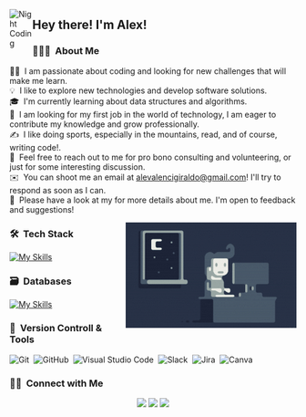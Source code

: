 <img alt="Night Coding" src="./assets/Hand%20Wave.gif" width='40' align="left"/><h2 align="left">Hey there! I'm Alex!</h2>

<!-- ## 👋 &nbsp;Hey there! I'm Alex-->

### 👨🏻‍💻 &nbsp;About Me

👨‍💻 &nbsp;I am passionate about coding and looking for new challenges that will make me learn.\
💡 &nbsp;I like to explore new technologies and develop software solutions.\
🎓 &nbsp;I'm currently learning about data structures and algorithms.\
🌱 &nbsp;I am looking for my first job in the world of technology, I am eager to contribute my knowledge and grow professionally.\
✍️ &nbsp;I like doing sports, especially in the mountains, read, and of course, writing code!.\
💬 &nbsp;Feel free to reach out to me for pro bono consulting and volunteering, or just for some interesting discussion.\
✉️ &nbsp;You can shoot me an email at alevalencigiraldo@gmail.com! I'll try to respond as soon as I can.\
📄 &nbsp;Please have a look at my for more details about me. I'm open to feedback and suggestions!

<img alt="Night Coding" src="https://raw.githubusercontent.com/AVS1508/AVS1508/master/assets/Night-Coding.gif" align="right"/>

### 🛠 &nbsp;Tech Stack

[![My Skills](https://skillicons.dev/icons?i=js,react,py,html,css,bootstrap,flask)](https://skillicons.dev)

### 🗃 &nbsp;Databases

[![My Skills](https://skillicons.dev/icons?i=postgres,mysql,sqlalchemy)](https://skillicons.dev)


### 🧰 &nbsp;Version Controll & Tools 

![Git](https://img.shields.io/badge/git-%23F05033.svg?style=for-the-badge&logo=git&logoColor=white)&nbsp;
![GitHub](https://img.shields.io/badge/github-%23121011.svg?style=for-the-badge&logo=github&logoColor=white)&nbsp;
![Visual Studio Code](https://img.shields.io/badge/Visual%20Studio%20Code-0078d7.svg?style=for-the-badge&logo=visual-studio-code&logoColor=white)&nbsp;
![Slack](https://img.shields.io/badge/Slack-4A154B?style=for-the-badge&logo=slack&logoColor=white)&nbsp;
![Jira](https://img.shields.io/badge/jira-%230A0FFF.svg?style=for-the-badge&logo=jira&logoColor=white)&nbsp;
![Canva](https://img.shields.io/badge/Canva-%2300C4CC.svg?style=for-the-badge&logo=Canva&logoColor=white)&nbsp;

### 🤝🏻 &nbsp;Connect with Me

<p align="center">
<a href="https://www.linkedin.com/in/alevalencia/"><img src="https://img.shields.io/badge/-alevalencia-0077B5?style=flat&logo=Linkedin&logoColor=white"/></a>
<a href="mailto:alevalencigiraldol@gmail.com"><img src="https://img.shields.io/badge/-alevalenci@gmail.com-D14836?style=flat&logo=Gmail&logoColor=white"/></a>
<a href="https://www.instagram.com/alecvalenc/"><img src="https://img.shields.io/badge/-alecvalenc-E4405F?style=flat&logo=Instagram&logoColor=white"/></a>
</p>


